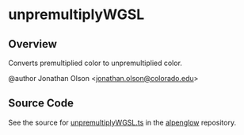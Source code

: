 # unpremultiplyWGSL

## Overview

Converts premultiplied color to unpremultiplied color.

@author Jonathan Olson &lt;jonathan.olson@colorado.edu&gt;



## Source Code

See the source for [unpremultiplyWGSL.ts](https://github.com/phetsims/alpenglow/blob/main/js/webgpu/wgsl/color/unpremultiplyWGSL.ts) in the [alpenglow](https://github.com/phetsims/alpenglow) repository.
